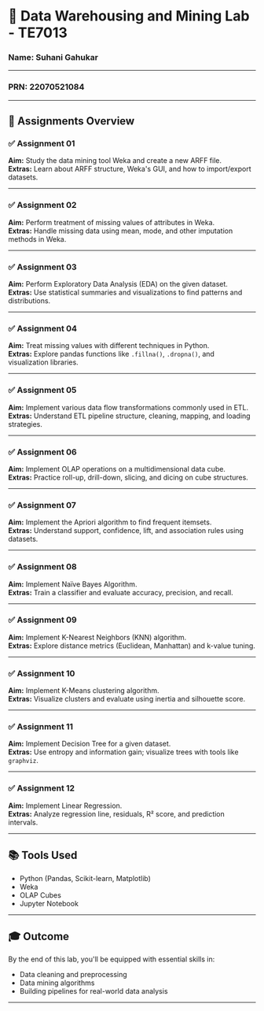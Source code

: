 # 📘 Data Warehousing and Mining Lab - TE7013

### Name: Suhani Gahukar
---
### PRN: 22070521084

---

## 🔢 Assignments Overview

### ✅ Assignment 01  
**Aim:** Study the data mining tool Weka and create a new ARFF file.  
**Extras:** Learn about ARFF structure, Weka's GUI, and how to import/export datasets.

---

### ✅ Assignment 02  
**Aim:** Perform treatment of missing values of attributes in Weka.  
**Extras:** Handle missing data using mean, mode, and other imputation methods in Weka.

---

### ✅ Assignment 03  
**Aim:** Perform Exploratory Data Analysis (EDA) on the given dataset.  
**Extras:** Use statistical summaries and visualizations to find patterns and distributions.

---

### ✅ Assignment 04  
**Aim:** Treat missing values with different techniques in Python.  
**Extras:** Explore pandas functions like `.fillna()`, `.dropna()`, and visualization libraries.

---

### ✅ Assignment 05  
**Aim:** Implement various data flow transformations commonly used in ETL.  
**Extras:** Understand ETL pipeline structure, cleaning, mapping, and loading strategies.

---

### ✅ Assignment 06  
**Aim:** Implement OLAP operations on a multidimensional data cube.  
**Extras:** Practice roll-up, drill-down, slicing, and dicing on cube structures.

---

### ✅ Assignment 07  
**Aim:** Implement the Apriori algorithm to find frequent itemsets.  
**Extras:** Understand support, confidence, lift, and association rules using datasets.

---

### ✅ Assignment 08  
**Aim:** Implement Naïve Bayes Algorithm.  
**Extras:** Train a classifier and evaluate accuracy, precision, and recall.

---

### ✅ Assignment 09  
**Aim:** Implement K-Nearest Neighbors (KNN) algorithm.  
**Extras:** Explore distance metrics (Euclidean, Manhattan) and k-value tuning.

---

### ✅ Assignment 10  
**Aim:** Implement K-Means clustering algorithm.  
**Extras:** Visualize clusters and evaluate using inertia and silhouette score.

---

### ✅ Assignment 11  
**Aim:** Implement Decision Tree for a given dataset.  
**Extras:** Use entropy and information gain; visualize trees with tools like `graphviz`.

---

### ✅ Assignment 12  
**Aim:** Implement Linear Regression.  
**Extras:** Analyze regression line, residuals, R² score, and prediction intervals.

---

## 📚 Tools Used

- Python (Pandas, Scikit-learn, Matplotlib)
- Weka
- OLAP Cubes
- Jupyter Notebook

---

## 🎓 Outcome

By the end of this lab, you'll be equipped with essential skills in:

- Data cleaning and preprocessing  
- Data mining algorithms  
- Building pipelines for real-world data analysis

---
